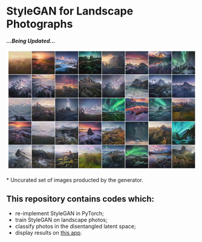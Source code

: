 # StyleGAN for Landscape Photographs

***...Being Updated...***



![image](https://github.com/hejj16/Landscape-StyleGAN/blob/main/result.png)

\* Uncurated set of images producted by the generator.


## This repository contains codes which:
- re-implement StyleGAN in PyTorch;
- train StyleGAN on landscape photos;
- classify photos in the disentangled latent space;
- display results on [this app](https://taking-non-existing-photos.herokuapp.com/).










